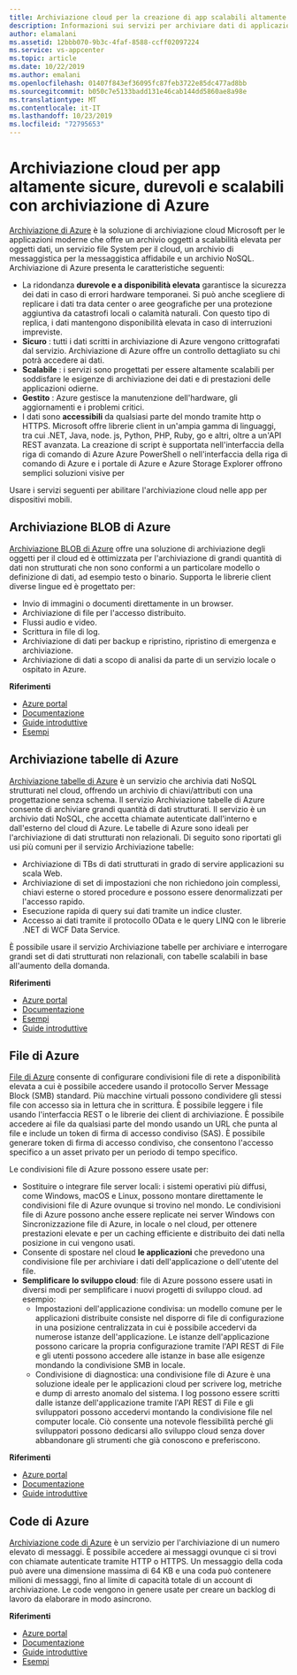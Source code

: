 ```yaml
---
title: Archiviazione cloud per la creazione di app scalabili altamente sicure e durevoli con archiviazione di Azure
description: Informazioni sui servizi per archiviare dati di applicazioni mobili strutturati e non strutturati di grandi dimensioni nel cloud.
author: elamalani
ms.assetid: 12bbb070-9b3c-4faf-8588-ccff02097224
ms.service: vs-appcenter
ms.topic: article
ms.date: 10/22/2019
ms.author: emalani
ms.openlocfilehash: 01407f843ef36095fc87feb3722e85dc477ad8bb
ms.sourcegitcommit: b050c7e5133badd131e46cab144dd5860ae8a98e
ms.translationtype: MT
ms.contentlocale: it-IT
ms.lasthandoff: 10/23/2019
ms.locfileid: "72795653"
---
```

# <a name="cloud-storage-for-highly-secure-durable-scalable-apps-with-azure-storage"></a>Archiviazione cloud per app altamente sicure, durevoli e scalabili con archiviazione di Azure
[Archiviazione di Azure](https://azure.microsoft.com/services/storage/) è la soluzione di archiviazione cloud Microsoft per le applicazioni moderne che offre un archivio oggetti a scalabilità elevata per oggetti dati, un servizio file System per il cloud, un archivio di messaggistica per la messaggistica affidabile e un archivio NoSQL. Archiviazione di Azure presenta le caratteristiche seguenti:
- La ridondanza **durevole e a disponibilità elevata** garantisce la sicurezza dei dati in caso di errori hardware temporanei. Si può anche scegliere di replicare i dati tra data center o aree geografiche per una protezione aggiuntiva da catastrofi locali o calamità naturali. Con questo tipo di replica, i dati mantengono disponibilità elevata in caso di interruzioni impreviste.
- **Sicuro** : tutti i dati scritti in archiviazione di Azure vengono crittografati dal servizio. Archiviazione di Azure offre un controllo dettagliato su chi potrà accedere ai dati.
- **Scalabile** : i servizi sono progettati per essere altamente scalabili per soddisfare le esigenze di archiviazione dei dati e di prestazioni delle applicazioni odierne.
- **Gestito** : Azure gestisce la manutenzione dell'hardware, gli aggiornamenti e i problemi critici.
- I dati sono **accessibili** da qualsiasi parte del mondo tramite http o HTTPS. Microsoft offre librerie client in un'ampia gamma di linguaggi, tra cui .NET, Java, node. js, Python, PHP, Ruby, go e altri, oltre a un'API REST avanzata. La creazione di script è supportata nell'interfaccia della riga di comando di Azure Azure PowerShell o nell'interfaccia della riga di comando di Azure e i portale di Azure e Azure Storage Explorer offrono semplici soluzioni visive per

Usare i servizi seguenti per abilitare l'archiviazione cloud nelle app per dispositivi mobili.

## <a name="azure-blob-storage"></a>Archiviazione BLOB di Azure
[Archiviazione BLOB di Azure](https://azure.microsoft.com/services/storage/blobs/) offre una soluzione di archiviazione degli oggetti per il cloud ed è ottimizzata per l'archiviazione di grandi quantità di dati non strutturati che non sono conformi a un particolare modello o definizione di dati, ad esempio testo o binario. Supporta le librerie client diverse lingue ed è progettato per:
- Invio di immagini o documenti direttamente in un browser.
- Archiviazione di file per l'accesso distribuito.
- Flussi audio e video.
- Scrittura in file di log.
- Archiviazione di dati per backup e ripristino, ripristino di emergenza e archiviazione.
- Archiviazione di dati a scopo di analisi da parte di un servizio locale o ospitato in Azure.

**Riferimenti**
- [Azure portal](https://portal.azure.com)
- [Documentazione](/azure/storage/blobs/storage-blobs-introduction)
- [Guide introduttive](/azure/storage/blobs/storage-quickstart-blobs-portal)
- [Esempi](/azure/storage/common/storage-samples-dotnet?toc=%2fazure%2fstorage%2fblobs%2ftoc.json)

## <a name="azure-table-storage"></a>Archiviazione tabelle di Azure
[Archiviazione tabelle di Azure](https://azure.microsoft.com/services/storage/tables/) è un servizio che archivia dati NoSQL strutturati nel cloud, offrendo un archivio di chiavi/attributi con una progettazione senza schema. Il servizio Archiviazione tabelle di Azure consente di archiviare grandi quantità di dati strutturati. Il servizio è un archivio dati NoSQL, che accetta chiamate autenticate dall'interno e dall'esterno del cloud di Azure. Le tabelle di Azure sono ideali per l'archiviazione di dati strutturati non relazionali. Di seguito sono riportati gli usi più comuni per il servizio Archiviazione tabelle:
- Archiviazione di TBs di dati strutturati in grado di servire applicazioni su scala Web.
- Archiviazione di set di impostazioni che non richiedono join complessi, chiavi esterne o stored procedure e possono essere denormalizzati per l'accesso rapido.
- Esecuzione rapida di query sui dati tramite un indice cluster.
- Accesso ai dati tramite il protocollo OData e le query LINQ con le librerie .NET di WCF Data Service.

È possibile usare il servizio Archiviazione tabelle per archiviare e interrogare grandi set di dati strutturati non relazionali, con tabelle scalabili in base all'aumento della domanda.

**Riferimenti**
- [Azure portal](https://portal.azure.com)
- [Documentazione](/azure/storage/tables/table-storage-overview)
- [Esempi](/azure/cosmos-db/tutorial-develop-table-dotnet?toc=https%3A%2F%2Fdocs.microsoft.com%2Fen-us%2Fazure%2Fstorage%2Ftables%2FTOC.json&bc=https%3A%2F%2Fdocs.microsoft.com%2Fen-us%2Fazure%2Fbread%2Ftoc.json)
- [Guide introduttive](/azure/storage/tables/table-storage-quickstart-portal)

## <a name="azure-files"></a>File di Azure
[File di Azure](https://azure.microsoft.com/services/storage/files/) consente di configurare condivisioni file di rete a disponibilità elevata a cui è possibile accedere usando il protocollo Server Message Block (SMB) standard. Più macchine virtuali possono condividere gli stessi file con accesso sia in lettura che in scrittura. È possibile leggere i file usando l'interfaccia REST o le librerie dei client di archiviazione. È possibile accedere ai file da qualsiasi parte del mondo usando un URL che punta al file e include un token di firma di accesso condiviso (SAS). È possibile generare token di firma di accesso condiviso, che consentono l'accesso specifico a un asset privato per un periodo di tempo specifico.

Le condivisioni file di Azure possono essere usate per:
- Sostituire o integrare file server locali: i sistemi operativi più diffusi, come Windows, macOS e Linux, possono montare direttamente le condivisioni file di Azure ovunque si trovino nel mondo. Le condivisioni file di Azure possono anche essere replicate nei server Windows con Sincronizzazione file di Azure, in locale o nel cloud, per ottenere prestazioni elevate e per un caching efficiente e distribuito dei dati nella posizione in cui vengono usati.
- Consente di spostare nel cloud **le applicazioni** che prevedono una condivisione file per archiviare i dati dell'applicazione o dell'utente del file.
- **Semplificare lo sviluppo cloud**: file di Azure possono essere usati in diversi modi per semplificare i nuovi progetti di sviluppo cloud. ad esempio:
    - Impostazioni dell'applicazione condivisa: un modello comune per le applicazioni distribuite consiste nel disporre di file di configurazione in una posizione centralizzata in cui è possibile accedervi da numerose istanze dell'applicazione. Le istanze dell'applicazione possono caricare la propria configurazione tramite l'API REST di File e gli utenti possono accedere alle istanze in base alle esigenze mondando la condivisione SMB in locale.
    - Condivisione di diagnostica: una condivisione file di Azure è una soluzione ideale per le applicazioni cloud per scrivere log, metriche e dump di arresto anomalo del sistema. I log possono essere scritti dalle istanze dell'applicazione tramite l'API REST di File e gli sviluppatori possono accedervi montando la condivisione file nel computer locale. Ciò consente una notevole flessibilità perché gli sviluppatori possono dedicarsi allo sviluppo cloud senza dover abbandonare gli strumenti che già conoscono e preferiscono.

**Riferimenti**
- [Azure portal](https://portal.azure.com)
- [Documentazione](/azure/storage/files/storage-files-introduction)
- [Guide introduttive](/azure/storage/files/storage-files-quick-create-use-windows)

## <a name="azure-queues"></a>Code di Azure
[Archiviazione code di Azure](https://azure.microsoft.com/services/storage/queues/) è un servizio per l'archiviazione di un numero elevato di messaggi. È possibile accedere ai messaggi ovunque ci si trovi con chiamate autenticate tramite HTTP o HTTPS. Un messaggio della coda può avere una dimensione massima di 64 KB e una coda può contenere milioni di messaggi, fino al limite di capacità totale di un account di archiviazione. Le code vengono in genere usate per creare un backlog di lavoro da elaborare in modo asincrono.

**Riferimenti**
- [Azure portal](https://portal.azure.com)
- [Documentazione](/azure/storage/queues/)
- [Guide introduttive](/azure/storage/queues/storage-quickstart-queues-portal)
- [Esempi](/azure/storage/common/storage-samples-dotnet?toc=%2fazure%2fstorage%2fqueues%2ftoc.json)
